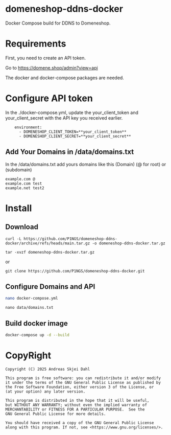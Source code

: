 # domeneshop-ddns-docker
Docker Compose build for DDNS to Domeneshop.

# Requirements
First, you need to create an API token.

Go to https://domene.shop/admin?view=api

The docker and docker-compose packages are needed.

# Configure API token
In the ./docker-compose.yml, update the your_client_token and your_client_secret with the API key you received earlier.
```
    environment:
      - DOMENESHOP_CLIENT_TOKEN=**your_client_token**
      - DOMENESHOP_CLIENT_SECRET=**your_client_secret**
```

## Add Your Domains in /data/domains.txt
In the /data/domains.txt add yours domains like this 
(Domain) (@ for root) or (subdomain)
```
example.com @
example.com test
example.net test2
```

# Install
## Download
```curl
curl -L https://github.com/P1NGS/domeneshop-ddns-docker/archive/refs/heads/main.tar.gz -o domeneshop-ddns-docker.tar.gz
```
```
tar -xvzf domeneshop-ddns-docker.tar.gz
```
or
```git 
git clone https://github.com/P1NGS/domeneshop-ddns-docker.git
```
## Configure Domains and API
```sh
nano docker-compose.yml
```
```
nano data/domains.txt
```
## Build docker image
```sh
docker-compose up -d --build
```



# CopyRight
```
Copyright (C) 2025 Andreas Skjei Dahl

This program is free software: you can redistribute it and/or modify
it under the terms of the GNU General Public License as published by
the Free Software Foundation, either version 3 of the License, or
(at your option) any later version.

This program is distributed in the hope that it will be useful,
but WITHOUT ANY WARRANTY; without even the implied warranty of
MERCHANTABILITY or FITNESS FOR A PARTICULAR PURPOSE.  See the
GNU General Public License for more details.

You should have received a copy of the GNU General Public License
along with this program. If not, see <https://www.gnu.org/licenses/>.
```
